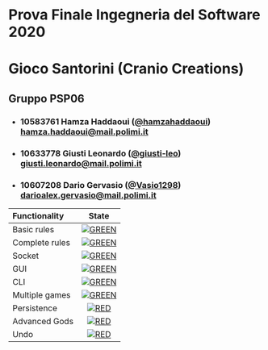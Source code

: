 # Prova Finale Ingegneria del Software 2020
# Gioco Santorini (Cranio Creations)

## Gruppo PSP06


- ###   10583761   Hamza Haddaoui ([@hamzahaddaoui](https://github.com/hamzahaddaoui))<br>hamza.haddaoui@mail.polimi.it
- ###   10633778    Giusti Leonardo ([@giusti-leo](https://github.com/giusti-leo))<br>giusti.leonardo@mail.polimi.it
- ###   10607208    Dario Gervasio ([@Vasio1298](https://github.com/Vasio1298))<br>darioalex.gervasio@mail.polimi.it

| Functionality | State |
|:-----------------------|:------------------------------------:|
| Basic rules | [![GREEN](https://placehold.it/15/44bb44/44bb44)](#) |
| Complete rules | [![GREEN](https://placehold.it/15/44bb44/44bb44)](#) |
| Socket | [![GREEN](https://placehold.it/15/44bb44/44bb44)](#)|
| GUI | [![GREEN](https://placehold.it/15/44bb44/44bb44)](#) |
| CLI | [![GREEN](https://placehold.it/15/44bb44/44bb44)](#) |
| Multiple games | [![GREEN](https://placehold.it/15/44bb44/44bb44)](#) |
| Persistence | [![RED](https://placehold.it/15/f03c15/f03c15)](#) |
| Advanced Gods | [![RED](https://placehold.it/15/f03c15/f03c15)](#) |
| Undo | [![RED](https://placehold.it/15/f03c15/f03c15)](#) |

<!--
[![RED](https://placehold.it/15/f03c15/f03c15)](#)
[![YELLOW](https://placehold.it/15/ffdd00/ffdd00)](#)
[![GREEN](https://placehold.it/15/44bb44/44bb44)](#)
-->
